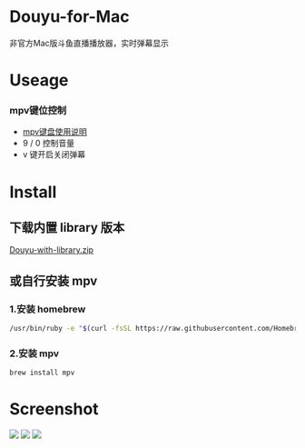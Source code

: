 # Douyu-for-Mac
非官方Mac版斗鱼直播播放器，实时弹幕显示
# Useage
### mpv键位控制
- [mpv键盘使用说明](https://mpv.io/manual/master/#keyboard-control)  
- 9 / 0 控制音量
- v 键开启关闭弹幕
# Install
## 下载内置 library 版本
[Douyu-with-library.zip](https://github.com/Grayon/Douyu-for-Mac/releases/download/v0.1.2/Douyu-with-library.zip)
## 或自行安装 mpv
### 1.安装 homebrew 
```bash
/usr/bin/ruby -e "$(curl -fsSL https://raw.githubusercontent.com/Homebrew/install/master/install)"; 
```
### 2.安装 mpv 
```bash
brew install mpv
```
# Screenshot
![](http://ww2.sinaimg.cn/large/0060lm7Tly1fjsi5xj9czj30qo0g8dpt.jpg)
![](http://ww3.sinaimg.cn/large/0060lm7Tly1fjvwhu4colj31kw0vyb2c.jpg)
![](http://ww4.sinaimg.cn/large/0060lm7Tly1fjvwh3bxhrj31hc0u0e83.jpg)

